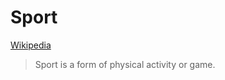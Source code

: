 # Sport
[Wikipedia](https://en.wikipedia.org/wiki/Sport)

> Sport is a form of physical activity or game.